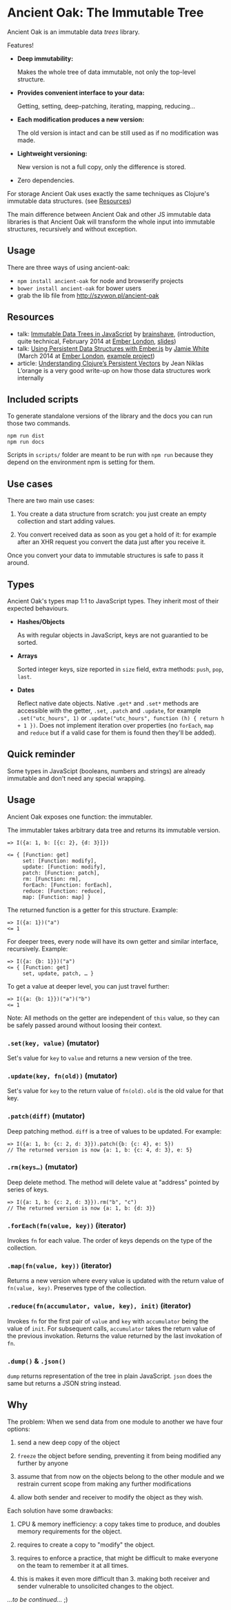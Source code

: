 # Ancient Oak: The Immutable Tree

Ancient Oak is an immutable data *trees* library.

Features!

-   **Deep immutability:**

    Makes the whole tree of data immutable, not only the top-level
    structure.

-   **Provides convenient interface to your data:**

    Getting, setting, deep-patching, iterating, mapping, reducing…

-   **Each modification produces a new version:**

    The old version is intact and can be still used as if no
    modification was made.

-   **Lightweight versioning:**

    New version is not a full copy, only the difference is stored.

-   Zero dependencies.

For storage Ancient Oak uses exactly the same techniques as Clojure's
immutable data structures. (see [Resources](#resources))

The main difference between Ancient Oak and other JS immutable data
libraries is that Ancient Oak will transform the whole input into
immutable structures, recursively and without exception.

## Usage

There are three ways of using ancient-oak:

- `npm install ancient-oak` for node and browserify projects
- `bower install ancient-oak` for bower users
- grab the lib file from http://szywon.pl/ancient-oak

## Resources

- talk: [Immutable Data Trees in JavaScript](http://vimeo.com/86694423) by [brainshave](http://brainshave.com), (introduction, quite technical, February 2014 at [Ember London](http://emberlondon.com), [slides](http://brainshave.com/talks/immutable-data-trees))
- talk: [Using Persistent Data Structures with Ember.js](http://vimeo.com/89089876) by [Jamie White](http://jgwhite.co.uk) (March 2014 at [Ember London](http://emberlondon.com), [example project](https://github.com/jgwhite/ember-ancient-oak))
- article: [Understanding Clojure’s Persistent Vectors](http://hypirion.com/musings/understanding-persistent-vector-pt-1) by Jean Niklas L’orange is a very good write-up on how those data structures work internally

## Included scripts

To generate standalone versions of the library and the docs you can
run those two commands.

    npm run dist
    npm run docs

Scripts in `scripts/` folder are meant to be run with `npm run` because
they depend on the environment npm is setting for them.

## Use cases

There are two main use cases:

1.  You create a data structure from scratch: you just create an empty
    collection and start adding values.

2.  You convert received data as soon as you get a hold of it: for
    example after an XHR request you convert the data just after you
    receive it.

Once you convert your data to immutable structures is safe to pass it
around.

## Types

Ancient Oak's types map 1:1 to JavaScript types. They inherit most
of their expected behaviours.

-  **Hashes/Objects**

   As with regular objects in JavaScript, keys are not guarantied to
   be sorted.

-  **Arrays**

   Sorted integer keys, size reported in `size` field, extra methods:
   `push`, `pop`, `last`.

-  **Dates**

   Reflect native date objects. Native `.get*` and `.set*` methods are
   accessible with the getter, `.set`, `.patch` and `.update`, for
   example `.set("utc_hours", 1)` or `.update("utc_hours", function
   (h) { return h + 1 })`. Does not implement iteration over
   properties (no `forEach`, `map` and `reduce` but if a valid case
   for them is found then they'll be added).

## Quick reminder

Some types in JavaScipt (booleans, numbers and strings) are already
immutable and don't need any special wrapping.

## Usage

Ancient Oak exposes one function: the immutabler.

The immutabler takes arbitrary data tree and returns its immutable
version.

    => I({a: 1, b: [{c: 2}, {d: 3}]})

    <= { [Function: get]
         set: [Function: modify],
         update: [Function: modify],
         patch: [Function: patch],
         rm: [Function: rm],
         forEach: [Function: forEach],
         reduce: [Function: reduce],
         map: [Function: map] }

The returned function is a getter for this structure. Example:

    => I({a: 1})("a")
    <= 1

For deeper trees, every node will have its own getter and similar
interface, recursively. Example:

    => I({a: {b: 1}})("a")
    <= { [Function: get]
         set, update, patch, … }

To get a value at deeper level, you can just travel further:

    => I({a: {b: 1}})("a")("b")
    <= 1

Note: All methods on the getter are independent of `this` value, so
they can be safely passed around without loosing their context.

### `.set(key, value)` (mutator)

Set's value for `key` to `value` and returns a new version of the
tree.

### `.update(key, fn(old))` (mutator)

Set's value for `key` to the return value of `fn(old)`. `old` is the
old value for that key.

### `.patch(diff)` (mutator)

Deep patching method. `diff` is a tree of values to be updated. For
example:

    => I({a: 1, b: {c: 2, d: 3}}).patch({b: {c: 4}, e: 5})
    // The returned version is now {a: 1, b: {c: 4, d: 3}, e: 5}


### `.rm(keys…)` (mutator)

Deep delete method. The method will delete value at "address" pointed
by series of keys.

    => I({a: 1, b: {c: 2, d: 3}}).rm("b", "c")
    // The returned version is now {a: 1, b: {d: 3}}

### `.forEach(fn(value, key))` (iterator)

Invokes `fn` for each value. The order of keys depends on the type of
the collection.

### `.map(fn(value, key))` (iterator)

Returns a new version where every value is updated with the return
value of `fn(value, key)`. Preserves type of the collection.

### `.reduce(fn(accumulator, value, key), init)` (iterator)

Invokes `fn` for the first pair of `value` and `key` with
`accumulator` being the value of `init`. For subsequent calls,
`accumulator` takes the return value of the previous
invokation. Returns the value returned by the last invokation of `fn`.

### `.dump()` & `.json()`

`dump` returns representation of the tree in plain JavaScript. `json`
does the same but returns a JSON string instead.

## Why

The problem: When we send data from one module to another we have four
options:

1.  send a new deep copy of the object

2.  `freeze` the object before sending, preventing it from being
    modified any further by anyone

3.  assume that from now on the objects belong to the other module and
    we restrain current scope from making any further modifications

4.  allow both sender and receiver to modify the object as they wish.

Each solution have some drawbacks:

1.  CPU & memory inefficiency: a copy takes time to produce, and
    doubles memory requirements for the object.

2.  requires to create a copy to "modify" the object.

3.  requires to enforce a practice, that might be difficult to make
    everyone on the team to remember it at all times.

4.  this is makes it even more difficult than 3. making both receiver
    and sender vulnerable to unsolicited changes to the object.

*…to be continued…* ;)
